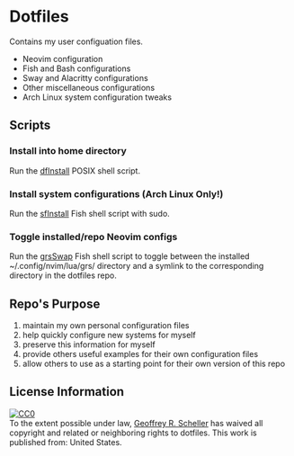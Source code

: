 # Dotfiles

Contains my user configuation files.

* Neovim configuration
* Fish and Bash configurations
* Sway and Alacritty configurations
* Other miscellaneous configurations
* Arch Linux system configuration tweaks

## Scripts

### Install into home directory

Run the [dfInstall](dfInstall) POSIX shell script.

### Install system configurations (Arch Linux Only!)

Run the [sfInstall](sfInstall) Fish shell script with sudo.

### Toggle installed/repo Neovim configs

Run the [grsSwap](grsSwap) Fish shell script to toggle between
the installed ~/.config/nvim/lua/grs/ directory and a symlink to the
corresponding directory in the dotfiles repo.

## Repo's Purpose

1. maintain my own personal configuration files
1. help quickly configure new systems for myself
1. preserve this information for myself
1. provide others useful examples for their own configuration files
1. allow others to use as a starting point for their own version of this repo

## License Information

<p xmlns:dct="http://purl.org/dc/terms/" xmlns:vcard="http://www.w3.org/2001/vcard-rdf/3.0#">
  <a rel="license"
     href="http://creativecommons.org/publicdomain/zero/1.0/">
    <img src="http://i.creativecommons.org/p/zero/1.0/88x31.png" style="border-style: none;" alt="CC0" />
  </a>
  <br />
  To the extent possible under law,
  <a rel="dct:publisher"
     href="https://github.com/grscheller">
    <span property="dct:title">Geoffrey R. Scheller</span></a>
  has waived all copyright and related or neighboring rights to
  <span property="dct:title">dotfiles</span>.
This work is published from:
<span property="vcard:Country" datatype="dct:ISO3166"
      content="US" about="https://github.com/grscheller">
  United States</span>.
</p>
